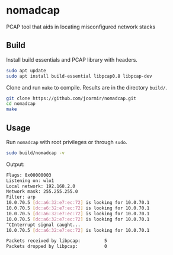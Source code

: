 # nomadcap

PCAP tool that aids in locating misconfigured network stacks

## Build

Install build essentials and PCAP library with headers.

```bash
sudo apt update
sudo apt install build-essential libpcap0.8 libpcap-dev
```

Clone and run `make` to compile. Results are in the directory `build/`.

```bash
git clone https://github.com/jcormir/nomadcap.git
cd nomadcap
make
```

## Usage

Run `nomadcap` with root privileges or through `sudo`.

```bash
sudo build/nomadcap -v
```

Output:

```bash
Flags: 0x00000003
Listening on: wlo1
Local network: 192.168.2.0
Network mask: 255.255.255.0
Filter: arp
10.0.70.5 [dc:a6:32:e7:ec:72] is looking for 10.0.70.1
10.0.70.5 [dc:a6:32:e7:ec:72] is looking for 10.0.70.1
10.0.70.5 [dc:a6:32:e7:ec:72] is looking for 10.0.70.1
10.0.70.5 [dc:a6:32:e7:ec:72] is looking for 10.0.70.1
^CInterrupt signal caught...
10.0.70.5 [dc:a6:32:e7:ec:72] is looking for 10.0.70.1

Packets received by libpcap:	     5
Packets dropped by libpcap:	         0
```
